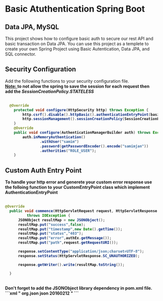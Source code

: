 # Basic Atuthentication Spring Boot
## Data JPA, MySQL
This project shows how to configure basic auth to secure our rest API and basic transaction on Data JPA. You can use this project as a templete to create your own Spring Project using Basic Autentication, Data JPA, and SQL connector.


## Security Configuration
Add the following functions to your security configuration file.
<br/>
<b><u>Note: </u><b> to not allow the spring to save the session for each request then add the <b><i>SessionCreationPolicy.STATELESS</i></b>
  <br/>
  <br/>
```java
  @Override
    protected void configure(HttpSecurity http) throws Exception {
        http.csrf().disable().httpBasic().authenticationEntryPoint(basicAuthEntryPoint).and().authorizeRequests().anyRequest().authenticated();
        http.sessionManagement().sessionCreationPolicy(SessionCreationPolicy.STATELESS);
    }
    @Override
    public void configure(AuthenticationManagerBuilder auth) throws Exception {
        auth.inMemoryAuthentication()
                .withUser("samim")
                .password(getPasswordEncoder().encode("samimjan"))
                .authorities("ROLE_USER");
    }  
```

  ## Custom Auth Entry Point
  To handle your http error and generete your custom error response use the folloing function to your <b>CustomEntryPoint</b> class which implement <b>AuthenticationEntryPoint</b>
  <br/>
  <br/>
  ```java
  @Override
    public void commence(HttpServletRequest request, HttpServletResponse response, AuthenticationException authEx)
            throws IOException {
        JSONObject resultMap = new JSONObject();
        resultMap.put("success",false);
        resultMap.put("timestamp",new Date().getTime());
        resultMap.put("status","403");
        resultMap.put("error",authEx.getMessage());
        resultMap.put("path",request.getRequestURI());

        response.setContentType("application/json;charset=UTF-8");
        response.setStatus(HttpServletResponse.SC_UNAUTHORIZED);

        response.getWriter().write(resultMap.toString());

    }
  ```
  
  <br/>
  Don't forget to add the <b>JSONObject</b> library dependency in <b>pom.xml</b> file.
	<br/>
    ```xml
  	"<dependency>
		<groupId>org.json</groupId>
		<artifactId>json</artifactId>
		<version>20160212</version>
	</dependency>"
    ```
